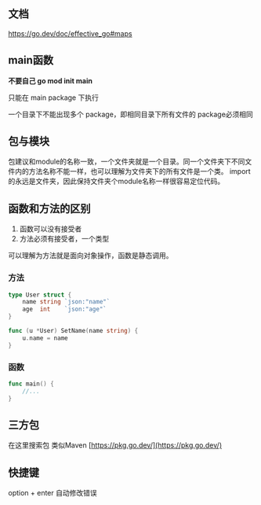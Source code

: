

## 文档
https://go.dev/doc/effective_go#maps


## main函数

**不要自己 go mod init main**

只能在 main package 下执行

一个目录下不能出现多个 package，即相同目录下所有文件的 package必须相同


## 包与模块

包建议和module的名称一致，一个文件夹就是一个目录。同一个文件夹下不同文件内的方法名称不能一样，也可以理解为文件夹下的所有文件是一个类。
import的永远是文件夹，因此保持文件夹个module名称一样很容易定位代码。

## 函数和方法的区别

1. 函数可以没有接受者
2. 方法必须有接受者，一个类型


可以理解为方法就是面向对象操作，函数是静态调用。

### 方法

```go
type User struct {
	name string `json:"name"`
	age  int    `json:"age"`
}

func (u *User) SetName(name string) {
	u.name = name
}

```

### 函数

```go
func main() {
    //...
}
```


## 三方包

在这里搜索包 类似Maven [https://pkg.go.dev/](https://pkg.go.dev/)


## 快捷键

option + enter 自动修改错误
